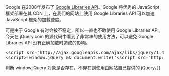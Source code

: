 <p>Google 在2008年发布了 <a href="http://code.google.com/apis/libraries/" target="_blank">Google Libraries API</a>。Google 将优秀的 JavaScript 框架部署在其 CDN 上，在我们的网站上使用 Google Libraries API&nbsp;可以加速 JavaScript 框架的加载速度。</p>
<p>可是由于 Google 有时会被不稳定，所以一直也不敢使用&nbsp;Google Libraries API。今天在 jQuery.com 的源代码中看到了非常棒的使用方法，可以避免&nbsp;Google Libraries API 没有正确加载时造成的影响。</p>
<div class="cnblogs_Highlighter">
<pre class="brush:javascript">&lt;script src="http://ajax.googleapis.com/ajax/libs/jquery/1.4.2/jquery.min.js"&gt;&lt;/script&gt; 
&lt;script&gt;!window.jQuery &amp;&amp; document.write('&lt;script src="http://code.jquery.com/jquery-1.4.2.min.js"&gt;&lt;\/script&gt;');&lt;/script&gt; 
</pre>
</div>
判断 window.jQuery 对象是否存在，不存在则使用由网站自己提供的 jQuery。]]